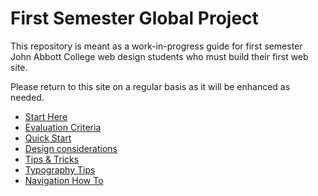# First Semester Global Project
 
This repository is meant as a work-in-progress guide for first semester John Abbott College web design students who must build their first web site.

Please return to this site on a regular basis as it will be enhanced as needed.

-   [Start Here](./index.md)
-   [Evaluation Criteria](./evaluation-criteria.md)
-   [Quick Start](./quick-start.md)
-   [Design considerations](./design-considerations.md)
-   [Tips & Tricks](./tips-tricks.md)
-   [Typography Tips](./global-project-typography-tips.md)
-   [Navigation How To](./navigation-how-to.md)